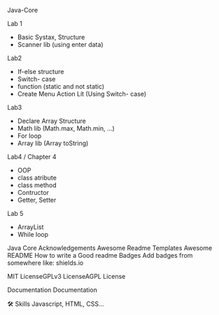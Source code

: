 Java-Core

Lab 1
-  Basic Systax, Structure
-  Scanner lib (using enter data)
  
Lab2
- If-else structure
- Switch- case
- function (static and not static)
- Create Menu Action Lít (Using Switch- case)

Lab3
- Declare Array Structure
- Math lib (Math.max, Math.min, ...)
- For loop
- Array lib (Array toString)

Lab4 / Chapter 4 
- OOP
- class atribute
- class method
- Contructor
- Getter, Setter

Lab 5
- ArrayList
- While loop


Java Core
Acknowledgements
Awesome Readme Templates
Awesome README
How to write a Good readme
Badges
Add badges from somewhere like: shields.io

MIT LicenseGPLv3 LicenseAGPL License

Documentation
Documentation

🛠 Skills
Javascript, HTML, CSS...
